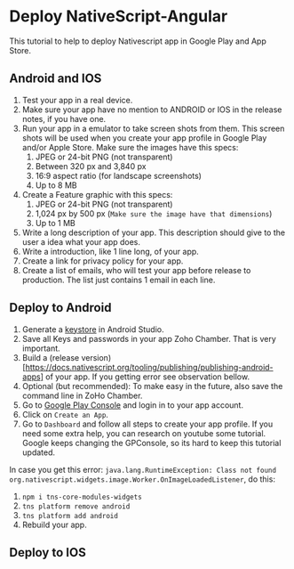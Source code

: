 # Deploy NativeScript-Angular

This tutorial to help to deploy Nativescript app in Google Play and App Store.

## Android and IOS

1. Test your app in a real device.
2. Make sure your app have no mention to ANDROID or IOS in the release notes, if you have one.
3. Run your app in a emulator to take screen shots from them. This screen shots will be used when you create your app profile in Google Play and/or Apple Store. Make sure the images have this specs:
   1. JPEG or 24-bit PNG (not transparent)
   2. Between 320 px and 3,840 px
   3. 16:9 aspect ratio (for landscape screenshots)
   4. Up to 8 MB
4. Create a Feature graphic with this specs:
   1.  JPEG or 24-bit PNG (not transparent)
   2.  1,024 px by 500 px (`Make sure the image have that dimensions`)
   3.  Up to 1 MB
5. Write a long description of your app. This description should give to the user a idea what your app does.
6. Write a introduction, like 1 line long, of your app.
7. Create a link for privacy policy for your app.
8. Create a list of emails, who will test your app before release to production. The list just contains 1 email in each line.

## Deploy to Android

1. Generate a [keystore](https://developer.android.com/studio/publish/app-signing#generate-key) in Android Studio.
2. Save all Keys and passwords in your app Zoho Chamber. That is very important. 
3. Build a (release version)[https://docs.nativescript.org/tooling/publishing/publishing-android-apps] of your app. If you getting error see observation bellow.
4. Optional (but recommended): To make easy in the future, also save the command line in ZoHo Chamber.
5. Go to [Google Play Console](https://play.google.com/console/developers/?pli=1) and login in to your app account.
6. Click on `Create an App`.
7. Go to `Dashboard` and follow all steps to create your app profile. If you need some extra help, you can research on youtube some tutorial. Google keeps changing the GPConsole, so its hard to keep this tutorial updated.
 
 


In case you get this error: `java.lang.RuntimeException: Class not found org.nativescript.widgets.image.Worker.OnImageLoadedListener`, do this:
1. `npm i tns-core-modules-widgets` 
2. `tns platform remove android`
3. `tns platform add android`
4. Rebuild your app.

## Deploy to IOS
